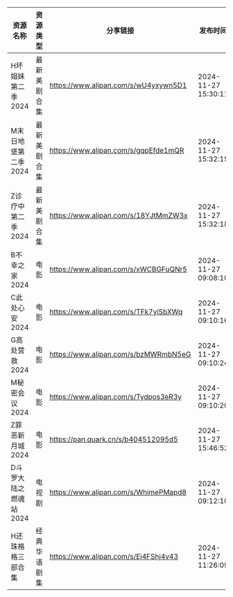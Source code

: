| 资源名称          | 资源类型   | 分享链接                                 | 发布时间                |
| ------------- | ------ | ------------------------------------ | ------------------- |
| H坏姐妹第二季2024   | 最新美剧合集 | https://www.alipan.com/s/wU4yxywn5D1 | 2024-11-27 15:30:11 |
| M末日地堡第二季2024  | 最新美剧合集 | https://www.alipan.com/s/gqpEfde1mQR | 2024-11-27 15:32:15 |
| Z诊疗中第二季2024   | 最新美剧合集 | https://www.alipan.com/s/18YJtMmZW3x | 2024-11-27 15:32:18 |
| B不幸之家2024     | 电影     | https://www.alipan.com/s/xWCBGFuQNr5 | 2024-11-27 09:08:10 |
| C此处心安2024     | 电影     | https://www.alipan.com/s/TFk7yiSbXWq | 2024-11-27 09:10:16 |
| G高处营救2024     | 电影     | https://www.alipan.com/s/bzMWRmbN5eG | 2024-11-27 09:10:24 |
| M秘密会议2024     | 电影     | https://www.alipan.com/s/Tydpos3eR3y | 2024-11-27 09:10:20 |
| Z罪恶新月城2024    | 电影     | https://pan.quark.cn/s/b404512095d5  | 2024-11-27 15:46:52 |
| D斗罗大陆之燃魂站2024 | 电视剧    | https://www.alipan.com/s/WhimePMapd8 | 2024-11-27 09:12:10 |
| H还珠格格三部合集     | 经典华语剧集 | https://www.alipan.com/s/Ej4FShj4v43 | 2024-11-27 11:26:09 |
